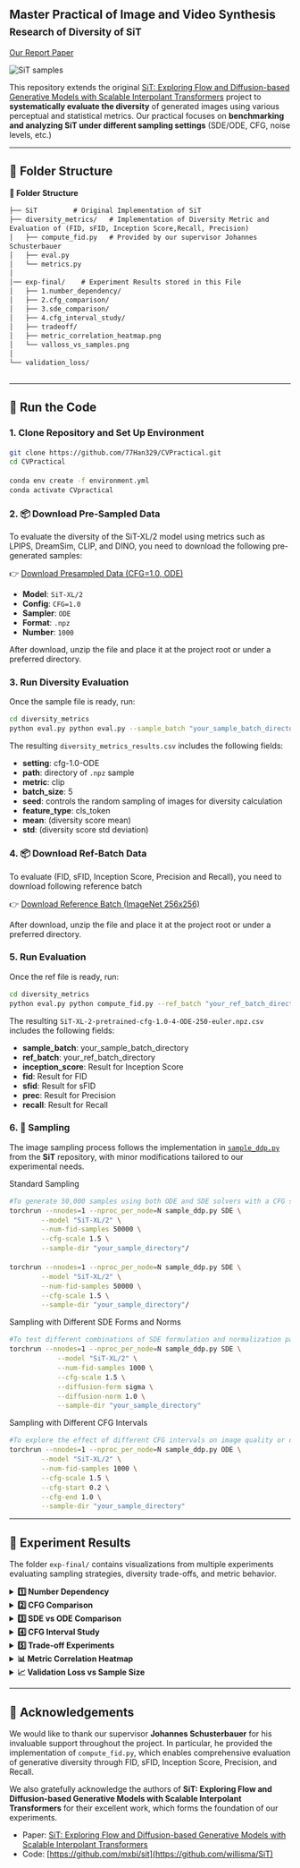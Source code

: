 ## Master Practical of Image and Video Synthesis  <br><sub>**Research of Diversity of SiT**</sub>
[Our Report Paper](https://github.com/77Han329/CVPractical/blob/main/diversity_image_generation.pdf)

![SiT samples](examples/odevssde—cfg/ode_sde_cfg.png)

This repository extends the original [SiT: Exploring Flow and Diffusion-based Generative Models with Scalable Interpolant Transformers](https://arxiv.org/pdf/2401.08740) project to **systematically evaluate the diversity** of generated images using various perceptual and statistical metrics. Our practical focuses on **benchmarking and analyzing SiT under different sampling settings** (SDE/ODE, CFG, noise levels, etc.)


---
## 📂 Folder Structure

<summary><strong>📂 Folder Structure</strong></summary>

```text
├── SiT         # Original Implementation of SiT
├── diversity_metrics/   # Implementation of Diversity Metric and Evaluation of (FID, sFID, Inception Score,Recall, Precision)   
│   ├── compute_fid.py   # Provided by our supervisor Johannes Schusterbauer
│   ├── eval.py  
│   └── metrics.py   
│   
│── exp-final/    # Experiment Results stored in this File
│   ├── 1.number_dependency/
│   ├── 2.cfg_comparison/ 
│   ├── 3.sde_comparison/
│   ├── 4.cfg_interval_study/
│   ├── tradeoff/
│   ├── metric_correlation_heatmap.png 
│   └── valloss_vs_samples.png
│        
└── validation_loss/         
        
```
---


## 🔧 Run the Code
### 1. Clone Repository and Set Up Environment

```bash
git clone https://github.com/77Han329/CVPractical.git
cd CVPractical

conda env create -f environment.yml
conda activate CVpractical
```
### 2. 📦 Download Pre-Sampled Data
To evaluate the diversity of the SiT-XL/2 model using metrics such as LPIPS, DreamSim, CLIP, and DINO, you need to download the following pre-generated samples:

👉 [Download Presampled Data (CFG=1.0, ODE)](https://github.com/77Han329/CVPractical/releases/download/sit-samples-v1/SiT-XL-2-pretrained-cfg-1.0-4-ODE-250-euler.npz.zip)

- **Model**: `SiT-XL/2`
- **Config**: `CFG=1.0`
- **Sampler**: `ODE`
- **Format**: `.npz`
- **Number**: `1000`

After download, unzip the file and place it at the project root or under a preferred directory.

### 3. Run Diversity Evaluation
Once the sample file is ready, run:
```bash
cd diversity_metrics
python eval.py python eval.py --sample_batch "your_sample_batch_directory" --metric clip --batch_size 5 
```

The resulting `diversity_metrics_results.csv` includes the following fields:

- **setting**: cfg-1.0-ODE  
- **path**: directory of `.npz` sample  
- **metric**: clip  
- **batch_size**: 5  
- **seed**: controls the random sampling of images for diversity calculation
- **feature_type**: cls_token  
- **mean**: (diversity score mean)  
- **std**: (diversity score std deviation)

### 4. 📦 Download Ref-Batch Data
To evaluate (FID, sFID, Inception Score, Precision and Recall), you need to download following reference batch

👉 [Download Reference Batch (ImageNet 256x256)](https://github.com/77Han329/CVPractical/releases/download/sit-ref/VIRTUAL_imagenet256_labeled.npz.zip)

After download, unzip the file and place it at the project root or under a preferred directory.

### 5. Run Evaluation

Once the ref file is ready, run:
```bash
cd diversity_metrics
python eval.py python compute_fid.py --ref_batch "your_ref_batch_directory" --sample_batch "your_sample_batch_directory"
```
The resulting `SiT-XL-2-pretrained-cfg-1.0-4-ODE-250-euler.npz.csv` includes the following fields:

- **sample_batch**: your_sample_batch_directory
- **ref_batch**: your_ref_batch_directory
- **inception_score**: Result for Inception Score
- **fid**: Result for FID
- **sfid**: Result for sFID
- **prec**:  Result for Precision
- **recall**:  Result for Recall


### 6. 🧪 Sampling
 
The image sampling process follows the implementation in [`sample_ddp.py`](https://github.com/77Han329/CVPractical/blob/main/SiT/sample_ddp.py) from the **SiT** repository, with minor modifications tailored to our experimental needs.

Standard Sampling
```bash
#To generate 50,000 samples using both ODE and SDE solvers with a CFG scale of 1.5:
torchrun --nnodes=1 --nproc_per_node=N sample_ddp.py SDE \
        --model "SiT-XL/2" \
        --num-fid-samples 50000 \
        --cfg-scale 1.5 \
        --sample-dir "your_sample_directory"/

torchrun --nnodes=1 --nproc_per_node=N sample_ddp.py SDE \
        --model "SiT-XL/2" \
        --num-fid-samples 50000 \
        --cfg-scale 1.5 \
        --sample-dir "your_sample_directory"/
```
Sampling with Different SDE Forms and Norms
```bash
#To test different combinations of SDE formulation and normalization parameters (e.g., sigma, 1.0), with 1,000 samples at CFG scale 1.5:
torchrun --nnodes=1 --nproc_per_node=N sample_ddp.py SDE \
            --model "SiT-XL/2" \
            --num-fid-samples 1000 \
            --cfg-scale 1.5 \
            --diffusion-form sigma \
            --diffusion-norm 1.0 \
            --sample-dir "your_sample_directory"
```

Sampling with Different CFG Intervals
```bash
#To explore the effect of different CFG intervals on image quality or diversity:
torchrun --nnodes=1 --nproc_per_node=N sample_ddp.py ODE \
        --model "SiT-XL/2" \
        --num-fid-samples 1000 \
        --cfg-scale 1.5 \
        --cfg-start 0.2 \
        --cfg-end 1.0 \
        --sample-dir "your_sample_directory"
```


---

## 🧪 Experiment Results

The folder `exp-final/` contains visualizations from multiple experiments evaluating sampling strategies, diversity trade-offs, and metric behavior.

<details>
<summary><strong>1️⃣ Number Dependency</strong></summary>

📁 `exp-final/1.number_dependency/`  
![Number Dependency](exp-final/1.number_dependency/all_metrics_avg_std_vs_samples_with_featuretype.png)  
![Number Dependency](exp-final/1.number_dependency/mean_fid.png)
![Number Dependency](exp-final/1.number_dependency/std_fid.png)
This Results includes experiments examining how the number of samples impacts diversity and metric stability.

</details>

<details>
<summary><strong>2️⃣ CFG Comparison</strong></summary>

📁 `exp-final/2.cfg_comparison/`  
This comparison explores the effects of varying CFG (classifier-free guidance) scales on generation quality and diversity.2.cfg_comparison
/div_cfg.png
![CFG Comparison](exp-final/2.cfg_comparison/div_cfg.png)
![CFG Comparison](exp-final/2.cfg_comparison/fid_cfg.png)
</details>

<details>
<summary><strong>3️⃣ SDE vs ODE Comparison</strong></summary>

📁 `exp-final/3.sde_comparison/`  
![CFG Comparison](exp-final/3.sde_comparison/grid_4x2_with_top_legend.png)
This study compares sample diversity and realism between stochastic (SDE) and deterministic (ODE) sampling.

</details>

<details>
<summary><strong>4️⃣ CFG Interval Study</strong></summary>

📁 `exp-final/4.cfg_interval_study/`  
![CFG Inrerval](exp-final/4.cfg_interval_study/combined_metrics_subplot.png)
![CFG Interval](exp-final/4.cfg_interval_study/all_metrics_2x2.png)
Investigates whether finer-grained CFG sampling intervals yield better performance.

</details>

<details>
<summary><strong>5️⃣ Trade-off Experiments</strong></summary>

📁 `exp-final/tradeoff/`  
![Trade Off](exp-final/tradeoff/plot_pareto_lpips_high_vs_fid_low.png)
Contains ablation studies on diversity-quality trade-offs, including various sampling configurations.

</details>

<details>
<summary><strong>📊 Metric Correlation Heatmap</strong></summary>

![Metric Correlation](exp-final/metric_correlation_heatmap.png)  
This heatmap shows the correlation between metrics such as FID, LPIPS, DreamSim, and CLIP.

</details>

<details>
<summary><strong>📈 Validation Loss vs Sample Size</strong></summary>

![Validation Loss](exp-final/valloss_vs_samples.png)  
Depicts how validation loss varies with number of samples, confirming the stability of model evaluation.

</details>

---


## 🙏 Acknowledgements

We would like to thank our supervisor **Johannes Schusterbauer** for his invaluable support throughout the project. In particular, he provided the implementation of `compute_fid.py`, which enables comprehensive evaluation of generative diversity through FID, sFID, Inception Score, Precision, and Recall.

We also gratefully acknowledge the authors of **SiT: Exploring Flow and Diffusion-based Generative Models with Scalable Interpolant Transformers** for their excellent work, which forms the foundation of our experiments.  
- Paper: [SiT: Exploring Flow and Diffusion-based Generative Models with Scalable Interpolant Transformers](https://arxiv.org/pdf/2401.08740)  
- Code: [https://github.com/mxbi/sit](https://github.com/willisma/SiT)
